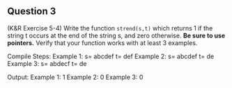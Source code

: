 ## Question 3

(K&R Exercise 5-4) Write the function <code>strend(s,t)</code> which returns 1 if the string t occurs at the end of the string s, and zero otherwise. **Be sure to use pointers.** Verify that your function works with at least 3 examples.

Compile Steps:
Example 1: s= abcdef t= def
Example 2: s= abcdef t= de
Example 3: s= abdecf t= de

Output:
Example 1: 1
Example 2: 0
Example 3: 0

